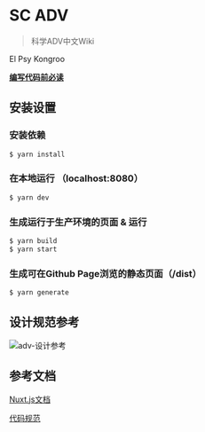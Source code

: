 # SC ADV

> 科学ADV中文Wiki

El Psy Kongroo

**[编写代码前必读](https://github.com/hyggerZheuang/sc-adv/wiki/命名规范)**

## 安装设置

### 安装依赖
``` bash
$ yarn install
```

### 在本地运行 （localhost:8080）
``` bash
$ yarn dev
```

### 生成运行于生产环境的页面 & 运行
``` bash
$ yarn build
$ yarn start
```

### 生成可在Github Page浏览的静态页面（/dist）
``` bash
$ yarn generate
```

## 设计规范参考
![adv-设计参考](https://github.com/hyggerZheuang/sc-adv/blob/master/doc/adv-设计参考.png)

## 参考文档

[Nuxt.js文档](https://nuxtjs.org)

[代码规范](https://github.com/ecomfe/spec)
